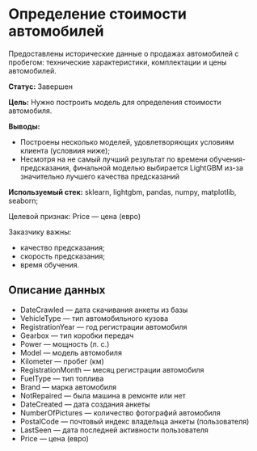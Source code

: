 # Определение стоимости автомобилей
Предоставлены исторические данные о продажах автомобилей с пробегом: технические характеристики, комплектации и цены автомобилей.

**Статус:** Завершен

**Цель:** Нужно построить модель для определения стоимости автомобиля.

**Выводы:**
  - Построены несколько моделей, удовлетворяющих условиям клиента (условиия ниже);
  - Несмотря на не самый лучший результат по времени обучения-предсказания, финальной моделью выбирается LightGBM из-за значительно лучшего качества предсказаний

**Используемый стек:** sklearn, lightgbm, pandas, numpy, matplotlib, seaborn;

Целевой признак: Price — цена (евро)

Заказчику важны:

  - качество предсказания;
  - скорость предсказания;
  - время обучения.

## Описание данных
  - DateCrawled — дата скачивания анкеты из базы
  - VehicleType — тип автомобильного кузова
  - RegistrationYear — год регистрации автомобиля
  - Gearbox — тип коробки передач
  - Power — мощность (л. с.)
  - Model — модель автомобиля
  - Kilometer — пробег (км)
  - RegistrationMonth — месяц регистрации автомобиля
  - FuelType — тип топлива
  - Brand — марка автомобиля
  - NotRepaired — была машина в ремонте или нет
  - DateCreated — дата создания анкеты
  - NumberOfPictures — количество фотографий автомобиля
  - PostalCode — почтовый индекс владельца анкеты (пользователя)
  - LastSeen — дата последней активности пользователя
  - Price — цена (евро)
